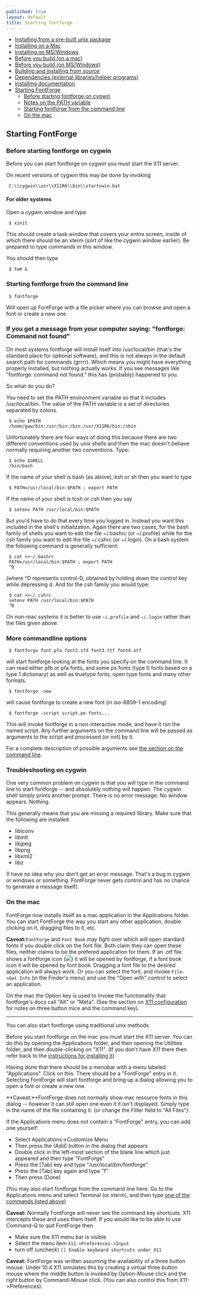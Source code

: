 ```yaml
---
published: true
layout: default
title: Starting fontforge
---
```


-   [Installing from a pre-built unix
    package](nix-install.html#Installing)
-   [Installing on a Mac](mac-install.html#Installing)
-   [Installing on MS/Windows](ms-install.html#Installing)
-   [Before you build (on a mac)](source-build.html#mac)
-   [Before you build (on MS/Windows)](source-build.html#MS)
-   [Building and installing from source](source-build.html#source)
-   [Dependencies (external libraries/helper
    programs)](source-build.html#Dependencies)
-   [Installing documentation](source-build.html#Documentation)
-   [Starting FontForge](#FontForge)
    -   [Before starting fontforge on cygwin](#cygwin)
    -   [Notes on the PATH variable](#PATH)
    -   [Starting fontforge from the command
        line](#Starting)
    -   [On the mac](#mac)

Starting FontForge
------------------

<div class="helper closed">
<h3 class="header">Before starting fontforge on cygwin</h3>
<div class="content">

Before you can start fontforge on cygwin you must start the X11 server.

On recent versions of cygwin this may be done by invoking

     C:\\cygwin\\usr\\X11R6\\bin\\startxwin.bat

#### For older systems

Open a cygwin window and type

     $ xinit

This should create a task window that covers your entire screen,
inside of which there should be an xterm (sort of like the cygwin
window earlier). Be prepared to type commands in this window.

You should then type

     $ twm &
</div>
</div>

### Starting fontforge from the command line

     $ fontforge

Will open up FontForge with a file picker where you can browse and open a font
or create a new one.

<div class="helper closed">
<h3 class="header">If you get a message from your computer saying: "fontforge: Command not found"</h3>
<div class="content">

On most systems fontforge will install itself into /usr/local/bin
(that's the standard place for optional software), and this is not
always in the default search path for commands (grrrr). Which means you
might have everything properly installed, but nothing actually works. If
you see messages like "fontforge: command not found." this has
(probably) happened to you.

So what do you do?

You need to set the PATH environment variable so that it includes
/usr/local/bin. The value of the PATH variable is a set of directories
separated by colons.

     $ echo $PATH
     /home/gww/bin:/usr/bin:/bin:/usr/X11R6/bin:/sbin

Unfortunately there are four ways of doing this because there are two
different conventions used by unix shells and then the mac doesn't
behave normally requiring another two conventions. Type:

     $ echo $SHELL
     /bin/bash

If the name of your shell is bash (as above), ksh or sh then you want to
type

     $ PATH=/usr/local/bin:$PATH ; export PATH

If the name of your shell is tcsh or csh then you say

     $ setenv PATH /usr/local/bin:$PATH

But you'd have to do that every time you logged in. Instead you want
this included in the shell's initialization. Again there are two cases,
for the bash family of shells you want to edit the file \~/.bashrc (or
\~/.profile) while for the csh family you want to edit the file
\~/.cshrc (or \~/.login). On a bash system the following command is
generally sufficient:

     $ cat >>~/.bashrc
     PATH=/usr/local/bin:$PATH ; export PATH
     ^D

(where \^D represents control-D, obtained by holding down the control
key while depressing d. 
 And for the csh family you would type:

     $ cat >>~/.cshrc
     setenv PATH /usr/local/bin:$PATH
     ^D

On non-mac systems it is better to use `~/.profile` and `~/.login`
rather than the files given above.

</div>
</div>

### More commandline options

     $ fontforge font.pfa font2.sfd font3.ttf font4.otf 

will start fontforge looking at the fonts you specify on the command
line. It can read either pfb or pfa fonts, and some ps fonts (type 0
fonts based on a type 1 dictionary) as well as truetype fonts, open type
fonts and many other formats.



     $ fontforge -new

will cause fontforge to create a new font (in iso-8859-1 encoding)


     $ fontforge -script script.pe fonts...

This will invoke fontforge in a non-interactive mode, and have it run
the named script. Any further arguments on the command line will be
passed as arguments to the script and processed (or not) by it.

For a complete description of possible arguments see [the section on the
command line](../cliargs/).

### Troubleshooting on cygwin

One very common problem on cygwin is that you will type in the command
line to start fontforge -- and absolutely nothing will happen. The
cygwin shell simply prints another prompt. There is no error message. No
window appears. Nothing.

This generally means that you are missing a required library. Make sure
that the following are installed

-   libiconv
-   libintl
-   libjpeg
-   libpng
-   libxml2
-   libz

(I have no idea why you don't get an error message. That's a bug in
cygwin or windows or something. FontForge never gets control and has no
chance to generate a message itself).

### On the mac

FontForge now installs itself as a mac application in the Applications
folder. You can start FontForge the way you start any other application,
double clicking on it, dragging files to it, etc.

**Caveat:**`FontForge` and `Font Book` may fight over which will open
standard fonts if you double click on the font file. Both claim they can
open these files, neither claims to be the prefered application for
them. If an .otf file shows a fontforge icon (![](/assets/img/old/FFmacotfIcon.png)) it
will be opened by fontforge, if a font book icon it will be opened by
font book. Dragging a font file to the desired application will always
work. Or you can select the font, and invoke `File->Get Info` (in the
Finder's menu) and use the "Open with" control to select an application.

On the mac the Option key is used to invoke the functionality that
fontforge's docs call "Alt" or "Meta". (See the section on [X11
configuration](mac-install.html#Configuring-X11) for notes on three
button mice and the command key).

* * * * *

You can also start fontforge using traditional unix methods

Before you start fontforge on the mac you must start the X11 server. You
can do this by opening the Applications folder, and then opening the
Utilities folder, and then double-clicking on "X11". (If you don't have
X11 there then refer back to the [instructions for installing
it](mac-install.html#Before))

Having done that there should be a menubar with a menu labeled
"Applications". Click on this. There should be a "FontForge" entry in
it. Selecting FontForge will start fontforge and bring up a dialog
allowing you to open a font or create a new one.

**Caveat:**FontForge does not normally show mac resource fonts in this
dialog -- however it can still open one even it it isn't displayed.
Simply type in the name of the file containing it. (or change the Filter
field to "All Files").

If the Applications menu does not contain a "FontForge" entry, you can
add one yourself:

-   Select Applications-\>Customize Menu
-   Then press the (Add) button in the dialog that appears
-   Double click in the left-most section of the blank line which just
    appeared and then type "FontForge"
-   Press the [Tab] key and type "/usr/local/bin/fontforge"
-   Press the [Tab] key again and type "f"
-   Then press (Done)

(You may also start fontforge from the command line here. Go to the
Applications menu and select Terminal (or xterm), and then type [one of
the commands listed above](#Starting))

**Caveat:** Normally FontForge will never see the command key shortcuts.
X11 intercepts these and uses them itself. If you would like to be able
to use Command-Q to quit FontForge then

-   Make sure the X11 menu bar is visible
-   Select the menu item `X11->Preferences->Input`
-   turn off (uncheck) `[] Enable keyboard shortcuts under X11`

**Caveat:** FontForge was written assuming the availability of a three
button mouse. Under 10.4 X11 simulates this by creating a virtual three
button mouse where the middle button is invoked by Option-Mouse click
and the right button by Command-Mouse click. (You can also control this
from X11-\>Preferences).
